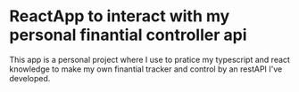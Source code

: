 # ReactApp to interact with my personal finantial controller api

This app is a personal project where I use to pratice my typescript and react knowledge to make my own finantial tracker and control by an restAPI I've developed.

